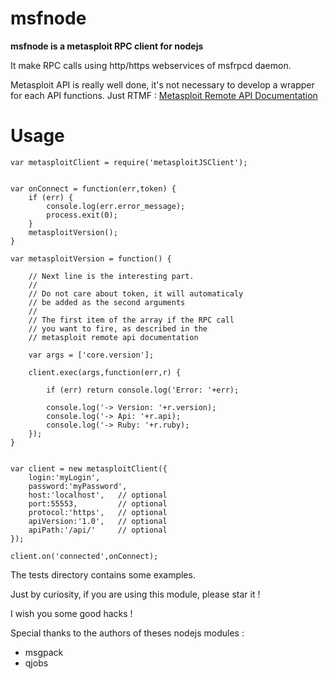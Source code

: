 msfnode
=======

**msfnode is a metasploit RPC client for nodejs**

It make RPC calls using http/https webservices of msfrpcd daemon.

Metasploit API is really well done, it's not necessary to develop a wrapper for each API functions. Just RTMF : [Metasploit Remote API Documentation](https://community.rapid7.com/search.jspa?view=content&resultTypes=document&dateRange=all&q=Remote+API&rankBy=relevance&contentType=document&containerType=&container=&containerName=&userID=&numResults=15 "Metasploit Remote API Documentation")

Usage
=========

```
var metasploitClient = require('metasploitJSClient');


var onConnect = function(err,token) {
    if (err) {
        console.log(err.error_message);
        process.exit(0);
    }
    metasploitVersion();
}

var metasploitVersion = function() {

    // Next line is the interesting part.
    //
    // Do not care about token, it will automaticaly
    // be added as the second arguments
    //
    // The first item of the array if the RPC call
    // you want to fire, as described in the
    // metasploit remote api documentation

    var args = ['core.version'];

    client.exec(args,function(err,r) {

        if (err) return console.log('Error: '+err);

        console.log('-> Version: '+r.version);
        console.log('-> Api: '+r.api);
        console.log('-> Ruby: '+r.ruby);
    });
}


var client = new metasploitClient({
    login:'myLogin',
    password:'myPassword',
    host:'localhost',   // optional
    port:55553,         // optional
    protocol:'https',   // optional
    apiVersion:'1.0',   // optional
    apiPath:'/api/'     // optional
});

client.on('connected',onConnect);

```


The tests directory contains some examples.

Just by curiosity, if you are using this module, please star it !

I wish you some good hacks !



Special thanks to the authors of theses nodejs modules :
* msgpack
* qjobs



